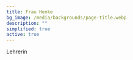 ```yaml
---
title: Frau Henke
bg_image: /media/backgrounds/page-title.webp
description: ""
simplified: true
active: true
---
```

Lehrerin 
